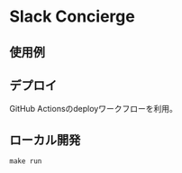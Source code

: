 # Slack Concierge

## 使用例


## デプロイ

GitHub Actionsのdeployワークフローを利用。

## ローカル開発

```shell
make run
```
